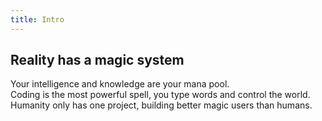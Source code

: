 ```yaml
---
title: Intro
---
```


## Reality has a magic system

Your intelligence and knowledge are your mana pool. <br />
Coding is the most powerful spell, you type words and control the world. <br />
Humanity only has one project, building better magic users than humans.

